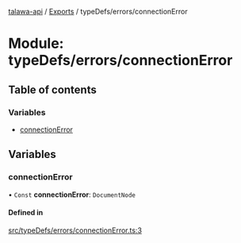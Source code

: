 [talawa-api](../README.md) / [Exports](../modules.md) / typeDefs/errors/connectionError

# Module: typeDefs/errors/connectionError

## Table of contents

### Variables

- [connectionError](typeDefs_errors_connectionError.md#connectionerror)

## Variables

### connectionError

• `Const` **connectionError**: `DocumentNode`

#### Defined in

[src/typeDefs/errors/connectionError.ts:3](https://github.com/PalisadoesFoundation/talawa-api/blob/cf57ca9/src/typeDefs/errors/connectionError.ts#L3)
